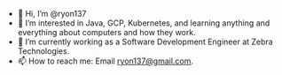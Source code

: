 - 👋 Hi, I’m @ryon137
- 👀 I’m interested in Java, GCP, Kubernetes, and learning anything and everything about computers and how they work.
- 🌱 I’m currently working as a Software Development Engineer at Zebra Technologies.
- 📫 How to reach me: Email ryon137@gmail.com.

<!---
ryon137/ryon137 is a ✨ special ✨ repository because its `README.md` (this file) appears on your GitHub profile.
You can click the Preview link to take a look at your changes.
--->
